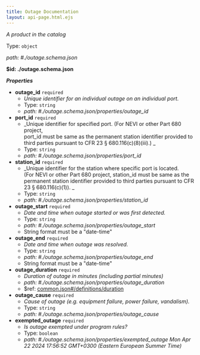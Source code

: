 ```yaml
---
title: Outage Documentation
layout: api-page.html.ejs
---
```

_A product in the catalog_

Type: `object`

<i id="./outage.schema.json">path: #./outage.schema.json</i>

<b id=".outage.schema.json">&#36;id: ./outage.schema.json</b>

**_Properties_**

 - <b id="#./outage.schema.json/properties/outage_id">outage_id</b> `required`
	 - _Unique identifier for an individual outage on an individual port.<br>_
	 - Type: `string`
	 - <i id="./outage.schema.json/properties/outage_id">path: #./outage.schema.json/properties/outage_id</i>
 - <b id="#./outage.schema.json/properties/port_id">port_id</b> `required`
	 - _Unique identifier for specified port. (For NEVI or other Part 680 project, <br>port_id must be same as the permanent station identifier provided
to third parties pursuant to CFR 23 § 680.116(c)(8)(iii).)
_
	 - Type: `string`
	 - <i id="./outage.schema.json/properties/port_id">path: #./outage.schema.json/properties/port_id</i>
 - <b id="#./outage.schema.json/properties/station_id">station_id</b> `required`
	 - _Unique identifier for the station where specific port is located.<br>(For NEVI or other Part 680 project, station_id must be same as
the permanent station identifier provided to third parties pursuant
to CFR 23 § 680.116(c)(1)).
_
	 - Type: `string`
	 - <i id="./outage.schema.json/properties/station_id">path: #./outage.schema.json/properties/station_id</i>
 - <b id="#./outage.schema.json/properties/outage_start">outage_start</b> `required`
	 - _Date and time when outage started or was first detected.<br>_
	 - Type: `string`
	 - <i id="./outage.schema.json/properties/outage_start">path: #./outage.schema.json/properties/outage_start</i>
	 - String format must be a "date-time"
 - <b id="#./outage.schema.json/properties/outage_end">outage_end</b> `required`
	 - _Date and time when outage was resolved.<br>_
	 - Type: `string`
	 - <i id="./outage.schema.json/properties/outage_end">path: #./outage.schema.json/properties/outage_end</i>
	 - String format must be a "date-time"
 - <b id="#./outage.schema.json/properties/outage_duration">outage_duration</b> `required`
	 - _Duration of outage in minutes (including partial minutes)<br>_
	 - <i id="./outage.schema.json/properties/outage_duration">path: #./outage.schema.json/properties/outage_duration</i>
	 - &#36;ref: [common.json#/definitions/duration](#common.jsondefinitionsduration)
 - <b id="#./outage.schema.json/properties/outage_cause">outage_cause</b> `required`
	 - _Cause of outage (e.g. equipment failure, power failure, vandalism).<br>_
	 - Type: `string`
	 - <i id="./outage.schema.json/properties/outage_cause">path: #./outage.schema.json/properties/outage_cause</i>
 - <b id="#./outage.schema.json/properties/exempted_outage">exempted_outage</b> `required`
	 - _Is outage exempted under program rules?<br>_
	 - Type: `boolean`
	 - <i id="./outage.schema.json/properties/exempted_outage">path: #./outage.schema.json/properties/exempted_outage</i>
 _Mon Apr 22 2024 17:56:52 GMT+0300 (Eastern European Summer Time)_
